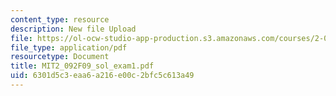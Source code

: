 ```yaml
---
content_type: resource
description: New file Upload
file: https://ol-ocw-studio-app-production.s3.amazonaws.com/courses/2-092-finite-element-analysis-of-solids-and-fluids-i-fall-2009/6301d5c3eaa6a216e00c2bfc5c613a49_MIT2_092F09_sol_exam1.pdf
file_type: application/pdf
resourcetype: Document
title: MIT2_092F09_sol_exam1.pdf
uid: 6301d5c3-eaa6-a216-e00c-2bfc5c613a49
---
```

